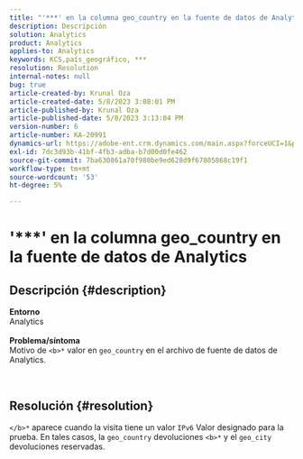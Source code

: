 ```yaml
---
title: "'***' en la columna geo_country en la fuente de datos de Analytics"
description: Descripción
solution: Analytics
product: Analytics
applies-to: Analytics
keywords: KCS,país_geográfico, ***
resolution: Resolution
internal-notes: null
bug: true
article-created-by: Krunal Oza
article-created-date: 5/8/2023 3:08:01 PM
article-published-by: Krunal Oza
article-published-date: 5/8/2023 3:13:04 PM
version-number: 6
article-number: KA-20991
dynamics-url: https://adobe-ent.crm.dynamics.com/main.aspx?forceUCI=1&pagetype=entityrecord&etn=knowledgearticle&id=6da6c01c-b2ed-ed11-8849-6045bd006268
exl-id: 7dc3d93b-41bf-4fb3-adba-b7d00d0fe462
source-git-commit: 7ba630861a70f980be9ed628d9f67805868c19f1
workflow-type: tm+mt
source-wordcount: '53'
ht-degree: 5%

---
```


# &#39;\*\*\*&#39; en la columna geo_country en la fuente de datos de Analytics

## Descripción {#description}

<b>Entorno</b><br>Analytics<br> <br><b>Problema/síntoma</b><br>Motivo de `<b>*` valor en `geo_country` en el archivo de fuente de datos de Analytics.



 

## Resolución {#resolution}

`</b>*` aparece cuando la visita tiene un valor `IPv6` Valor designado para la prueba. En tales casos, la `geo_country` devoluciones `<b>*` y el `geo_city` devoluciones reservadas.
